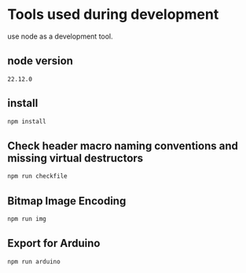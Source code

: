 

# Tools used during development
use node as a development tool.

## node version
`22.12.0`

## install
```bash
npm install
```

## Check header macro naming conventions and missing virtual destructors
```bash
npm run checkfile
```

## Bitmap Image Encoding
```bash
npm run img
```

## Export for Arduino
```bash
npm run arduino
```

